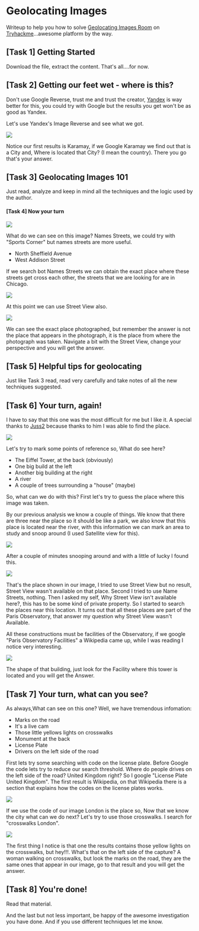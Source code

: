 # Geolocating Images

Writeup to help you how to solve [Geolocating Images Room](https://tryhackme.com/room/geolocatingimages) on [Tryhackme](https://tryhackme.com/)...awesome platform by the way.

## \[Task 1\] Getting Started

Download the file, extract the content. That's all....for now.

## \[Task 2\] Getting our feet wet - where is this?

Don't use Google Reverse, trust me and trust the creator, [Yandex](https://yandex.com/images/search) is way better for this, you could try with Google but the results you get won't be as good as Yandex.

Let's use Yandex's Image Reverse and see what we got.

![](.gitbook/assets/image%20%287%29.png)

Notice our first results is Karamay, if we Google Karamay we find out that is a City and, Where is located that City? \(I mean the country\). There you go that's your answer. 

## \[Task 3\] Geolocating Images 101

Just read, analyze and keep in mind all the techniques and the logic used by the author.

#### \[Task 4\] Now your turn

![](.gitbook/assets/image%20%283%29.png)

What do we can see on this image? Names Streets, we could try with "Sports Corner" but names streets are more useful.

* North Sheffield Avenue 
* West Addison Street

If we search bot Names Streets we can obtain the exact place where these streets get cross each other, the streets that we are looking for are in Chicago.

![](.gitbook/assets/image%20%289%29.png)

At this point we can use Street View also.

![](.gitbook/assets/image%20%286%29.png)

We can see the exact place photographed, but remember the answer is not the place that appears in the photograph, it is the place from where the photograph was taken. Navigate a bit with the Street View, change your perspective and you will get the answer.

## \[Task 5\] Helpful tips for geolocating

Just like Task 3 read, read very carefully and take notes of all the new techniques suggested.

## \[Task 6\] Your turn, again!

I have to say that this one was the most difficult for me but I like it. A special thanks to [Juss2](https://tryhackme.com/p/Juss2) because thanks to him I was able to find the place.

![](.gitbook/assets/image%20%2812%29.png)

Let's try to mark some points of reference so, What do see here?

* The Eiffel Tower, at the back \(obviously\)
* One big build at the left
* Another big building at the right
* A river
* A couple of trees surrounding a "house" \(maybe\) 

So, what can we do with this? First let's try to guess the place where this image was taken.

By our previous analysis we know a couple of things. We know that there are three near the place so it should be like a park, we also know that this place is located near the river, with this information we can mark an area to study and snoop around \(I used Satellite view for this\).

![](.gitbook/assets/image%20%2811%29.png)

After a couple of minutes snooping around and with a little of lucky I found this.

![](.gitbook/assets/image%20%282%29.png)

That's the place shown in our image, I tried to use Street View but no result, Street View wasn't available on that place. Second I tried to use Name Streets, nothing. Then I asked my self, Why Street View isn't available here?, this has to be some kind of private property. So I started to search the places near this location. It turns out that all these places are part of the Paris Observatory, that answer my question why Street View wasn't Available. 

All these constructions must be facilities of the Observatory, if we google "Paris Observatory Facilities" a Wikipedia came up, while I was reading I notice very interesting.

![](.gitbook/assets/image.png)

 The shape of that building, just look for the Facility where this tower is located and you will get the Answer.

## \[Task 7\] Your turn, what can you see?

As always,What can see on this one? Well, we have tremendous infomation:

* Marks on the road
* It's a live cam
* Those little yellows lights on crosswalks
* Monument at the back
* License Plate
* Drivers on the left side of the road

First lets try some searching with code on the license plate. Before Google the code lets try to reduce our search threshold. Where do people drives on the left side of the road? United Kingdom right? So I google "License Plate United Kingdom". The first result is Wikipedia, on that Wikipedia there is a section that explains how the codes on the license plates works.

![](.gitbook/assets/image%20%288%29.png)

If we use the code of our image London is the place so, Now that we know the city what can we do next? Let's try to use those crosswalks. I search for "crosswalks London".

![](.gitbook/assets/image%20%285%29.png)

The first thing I notice is that one the results contains those yellow lights on the crosswalks, but hey!!!. What's that on the left side of the capture? A woman walking on crosswalks, but look the marks on the road, they are the same ones that appear in our image, go to that result and you will get the answer.

## \[Task 8\] You're done!

Read that material.

And the last but not less important, be happy of the awesome investigation you have done. And if you use different techniques let me know.

